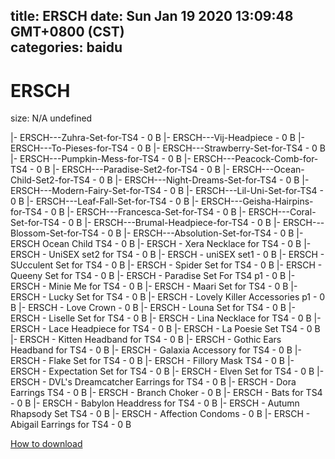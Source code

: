 
title: ERSCH
date: Sun Jan 19 2020 13:09:48 GMT+0800 (CST)    
categories: baidu
---

# ERSCH
size: N/A
 undefined
 
|- ERSCH---Zuhra-Set-for-TS4 - 0 B
|- ERSCH---Vij-Headpiece - 0 B
|- ERSCH---To-Pieses-for-TS4 - 0 B
|- ERSCH---Strawberry-Set-for-TS4 - 0 B
|- ERSCH---Pumpkin-Mess-for-TS4 - 0 B
|- ERSCH---Peacock-Comb-for-TS4 - 0 B
|- ERSCH---Paradise-Set2-for-TS4 - 0 B
|- ERSCH---Ocean-Child-Set2-for-TS4 - 0 B
|- ERSCH---Night-Dreams-Set-for-TS4 - 0 B
|- ERSCH---Modern-Fairy-Set-for-TS4 - 0 B
|- ERSCH---Lil-Uni-Set-for-TS4 - 0 B
|- ERSCH---Leaf-Fall-Set-for-TS4 - 0 B
|- ERSCH---Geisha-Hairpins-for-TS4 - 0 B
|- ERSCH---Francesca-Set-for-TS4 - 0 B
|- ERSCH---Coral-Set-for-TS4 - 0 B
|- ERSCH---Brumal-Headpiece-for-TS4 - 0 B
|- ERSCH---Blossom-Set-for-TS4 - 0 B
|- ERSCH---Absolution-Set-for-TS4 - 0 B
|- ERSCH Ocean Child TS4 - 0 B
|- ERSCH - Xera Necklace for TS4 - 0 B
|- ERSCH - UniSEX set2 for TS4 - 0 B
|- ERSCH - uniSEX set1 - 0 B
|- ERSCH - SUcculent Set for TS4 - 0 B
|- ERSCH - Spider Set for TS4 - 0 B
|- ERSCH - Queeny Set for TS4 - 0 B
|- ERSCH - Paradise Set For TS4 p1 - 0 B
|- ERSCH - Minie Me for TS4 - 0 B
|- ERSCH - Maari Set for TS4 - 0 B
|- ERSCH - Lucky Set for TS4 - 0 B
|- ERSCH - Lovely Killer Accessories p1 - 0 B
|- ERSCH - Love Crown - 0 B
|- ERSCH - Louna Set for TS4 - 0 B
|- ERSCH - Liselle Set for TS4 - 0 B
|- ERSCH - Lina Necklace for TS4 - 0 B
|- ERSCH - Lace Headpiece for TS4 - 0 B
|- ERSCH - La Poesie Set TS4 - 0 B
|- ERSCH - Kitten Headband for TS4 - 0 B
|- ERSCH - Gothic Ears Headband for TS4 - 0 B
|- ERSCH - Galaxia Accessory for TS4 - 0 B
|- ERSCH - Flake Set for TS4 - 0 B
|- ERSCH - Fillory Mask TS4 - 0 B
|- ERSCH - Expectation Set for TS4 - 0 B
|- ERSCH - Elven Set for TS4 - 0 B
|- ERSCH - DVL's Dreamcatcher Earrings for TS4 - 0 B
|- ERSCH - Dora Earrings TS4 - 0 B
|- ERSCH - Branch Choker - 0 B
|- ERSCH - Bats for TS4 - 0 B
|- ERSCH - Babylon Headdress for TS4 - 0 B
|- ERSCH - Autumn Rhapsody Set TS4 - 0 B
|- ERSCH - Affection Condoms - 0 B
|- ERSCH - Abigail Earrings for TS4 - 0 B

[How to download](https://bpcam.bemobtrk.com/go/2ceec3aa-1ca2-46d6-b9ff-aaa5c184517c?jno=726)